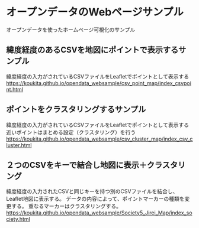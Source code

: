 # オープンデータのWebページサンプル
オープンデータを使ったホームページ可視化のサンプル  


## 緯度経度のあるCSVを地図にポイントで表示するサンプル
緯度経度の入力がされているCSVファイルをLeafletでポイントとして表示する  
https://koukita.github.io/opendata_websample/csv_point_map/index_csvpoint.html

## ポイントをクラスタリングするサンプル
緯度経度の入力がされているCSVファイルをLeafletでポイントとして表示する  
近いポイントはまとめる設定（クラスタリング）を行う  
https://koukita.github.io/opendata_websample/csv_cluster_map/index_csv_cluster.html

## ２つのCSVをキーで結合し地図に表示＋クラスタリング
緯度経度の入力されたCSVと同じキーを持つ別のCSVファイルを結合し、Leaflet地図に表示する。
データの内容によって、ポイントマーカーの種類を変更する。
重なるマーカーはクラスタリングする。
https://koukita.github.io/opendata_websample/Society5_Jirei_Map/index_society.html

